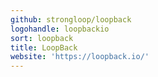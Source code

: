 ```yaml
---
github: strongloop/loopback
logohandle: loopbackio
sort: loopback
title: LoopBack
website: 'https://loopback.io/'
---
```

